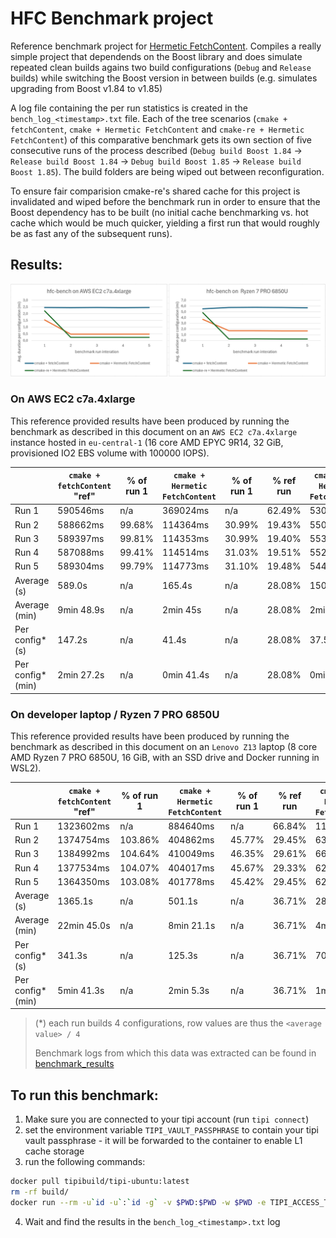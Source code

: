 HFC Benchmark project
=====================

Reference benchmark project for [Hermetic FetchContent](https://github.com/tipi-build/hfc). Compiles a really simple project that dependends on the Boost library and does simulate repeated clean builds agains two build configurations (`Debug` and `Release` builds) while switching the Boost version in between builds (e.g. simulates upgrading from Boost v1.84 to v1.85)

A log file containing the per run statistics is created in the `bench_log_<timestamp>.txt` file. Each of the tree scenarios (`cmake + fetchContent`, `cmake + Hermetic FetchContent` and `cmake-re + Hermetic FetchContent`) of this comparative benchmark gets its own section of five consecutive runs of the process described (`Debug build Boost 1.84` -> `Release build Boost 1.84` -> `Debug build Boost 1.85` -> `Release build Boost 1.85`). The build folders are being wiped out between reconfiguration.

To ensure fair comparision cmake-re's shared cache for this project is invalidated and wiped before the benchmark run in order to ensure that the Boost dependency has to be built (no initial cache benchmarking vs. hot cache which would be much quicker, yielding a first run that would roughly be as fast any of the subsequent runs).

Results:
--------

![Benchmark Chart](assets/benchmark_chart.png)


### On AWS EC2 c7a.4xlarge

This reference provided results have been produced by running the benchmark as described in this document on an `AWS EC2 c7a.4xlarge` instance hosted in `eu-central-1` (16 core AMD EPYC 9R14, 32 GiB, provisioned IO2 EBS volume with 100000 IOPS).

|                   | `cmake + fetchContent` "ref"  | % of run 1  | `cmake + Hermetic FetchContent` | % of run 1  | % **ref** run | `cmake-re + Hermetic FetchContent`  | % of run 1  | % **ref** run |
|-------------------|-------------------------------|-------------|---------------------------------|-------------|---------------|-------------------------------------|-------------|---------------|
| Run 1             | 590546ms                      | n/a         | 369024ms                        | n/a         | 62.49%        | 530265ms                            | n/a         | 89.79%        |
| Run 2             | 588662ms                      | 99.68%      | 114364ms                        | 30.99%      | 19.43%        | 55070ms                             | 10.39%      |  9.36%        |
| Run 3             | 589397ms                      | 99.81%      | 114353ms                        | 30.99%      | 19.40%        | 55355ms                             | 10.44%      |  9.39%        |
| Run 4             | 587088ms                      | 99.41%      | 114514ms                        | 31.03%      | 19.51%        | 55205ms                             | 10.41%      |  9.40%        |
| Run 5             | 589304ms                      | 99.79%      | 114773ms                        | 31.10%      | 19.48%        | 54437ms                             | 10.27%      |  9.24%        |
| Average (s)       | 589.0s                        | n/a         | 165.4s                          | n/a         | 28.08%        | 150.1s	                            | n/a         | 25.48%        |
| Average (min)     | 9min 48.9s                    | n/a         | 2min 45s                        | n/a         | 28.08%        | 2min 30s                            | n/a         | 25.48%        |
| Per config* (s)   | 147.2s                        | n/a         | 41.4s                           | n/a         | 28.08%        | 37.5s                               | n/a         | 25.48%        |
| Per config* (min) | 2min 27.2s                    | n/a         | 0min 41.4s                      | n/a         | 28.08%        | 0min 37.5s                          | n/a         | 25.48%        |

### On developer laptop / Ryzen 7 PRO 6850U

This reference provided results have been produced by running the benchmark as described in this document on an `Lenovo Z13` laptop (8 core AMD Ryzen 7 PRO 6850U, 16 GiB, with an SSD drive and Docker running in WSL2).

|                   | `cmake + fetchContent` "ref"  | % of run 1  | `cmake + Hermetic FetchContent` | % of run 1  | % **ref** run | `cmake-re + Hermetic FetchContent`  | % of run 1  | % **ref** run |
|-------------------|-------------------------------|-------------|---------------------------------|-------------|---------------|-------------------------------------|-------------|---------------|
| Run 1             | 1323602ms                     | n/a         | 884640ms                        | n/a         | 66.84%        | 1163952ms                           | n/a         | 87.94%        |
| Run 2             | 1374754ms                     | 103.86%     | 404862ms                        | 45.77%      | 29.45%        | 63803ms                             | 5.48%       |  4.64%        |
| Run 3             | 1384992ms                     | 104.64%     | 410049ms                        | 46.35%      | 29.61%        | 66127ms                             | 5.68%       |  4.77%        |
| Run 4             | 1377534ms                     | 104.07%     | 404017ms                        | 45.67%      | 29.33%        | 62038ms                             | 5.33%       |  4.50%        |
| Run 5             | 1364350ms                     | 103.08%     | 401778ms                        | 45.42%      | 29.45%        | 62112ms                             | 5.34%       |  4.55%        |
| Average (s)       | 1365.1s                       | n/a         | 501.1s                          | n/a         | 36.71%        | 283.6s                              | n/a         | 20.78%        |
| Average (min)     | 22min 45.0s                   | n/a         | 8min 21.1s                      | n/a         | 36.71%        | 4min 43.6s                          | n/a         | 20.78%        |
| Per config* (s)   | 341.3s                        | n/a         | 125.3s                          | n/a         | 36.71%        | 70.9s                               | n/a         | 20.78%        |
| Per config* (min) | 5min 41.3s                    | n/a         | 2min 5.3s                       | n/a         | 36.71%        | 1min 10.9s                          | n/a         | 20.78%        |

>
> (*) each run builds 4 configurations, row values are thus the `<average value> / 4`
>
> Benchmark logs from which this data was extracted can be found in [benchmark_results](./benchmark_results/)
>

To run this benchmark:
----------------------

1. Make sure you are connected to your tipi account (run `tipi connect`)
2. set the environment variable `TIPI_VAULT_PASSPHRASE` to contain your tipi vault passphrase - it will be forwarded to the container to enable L1 cache storage
3. run the following commands:

```bash
docker pull tipibuild/tipi-ubuntu:latest
rm -rf build/
docker run --rm -u`id -u`:`id -g` -v $PWD:$PWD -w $PWD -e TIPI_ACCESS_TOKEN=`cat /usr/local/share/.tipi/.access_token` -e  TIPI_REFRESH_TOKEN=`cat /usr/local/share/.tipi/.refresh_token` -e TIPI_VAULT_PASSPHRASE tipibuild/tipi-ubuntu:latest $PWD/run_bench.sh
```

4. Wait and find the results in the `bench_log_<timestamp>.txt` log


